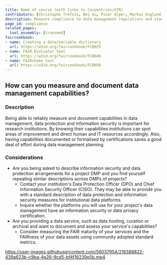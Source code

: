 ```yaml
---
title: Name of course (with links to Carpentries/GTN)
contributors: [Christophe Trefois, Wei Gu, Pinar Alper, Markus Englund, Vera Ortseifen]
description: Measure compliance to data management regulations and standards.
page_id: compliance
related_pages:
  tool_assembly: [transmed]
faircookbook:
- name: Creating a data/variable dictionary
  url: https://w3id.org/faircookbook/FCB025
- name: FAIR Evaluator tool
  url: https://w3id.org/faircookbook/FCB049
- name: FAIRshake tool
  url: https://w3id.org/faircookbook/FCB050
---
```


## How can you measure and document data management capabilities?

### Description

Being able to reliably measure and document capabilities in data management, data protection and information security is important for research institutions.
By knowing their capabilities institutions can spot areas of improvement and direct human and IT resources accordingly. Also, having capabilities documented or formalised by certifications saves a good deal of effort during data management planning.


### Considerations

* Are you being asked to describe information security and data protection arrangements for a project DMP and you find yourself repeating similar descriptions across DMPs of projects?
  *  Contact your institution's Data Protection Officer (DPO) and Chief Information Security Officer (CISO). They may be able to provide you with a standard description of data protection and information security measures for institutional data platforms.
  *  Inquire whether the platforms you will use for your project's data management have an information security or data privacy certification.
* Are you providing a data service, such as data hosting, curation or archival and want to document and assess your service's capabilities?  
  *  Consider measuring the FAIR maturity of your services and the FAIRness of your data assets using community adopted standard metrics.





https://user-images.githubusercontent.com/56037954/216388822-439a623b-c9ba-4e26-9cd5-bf4f16239e5b.mp4


